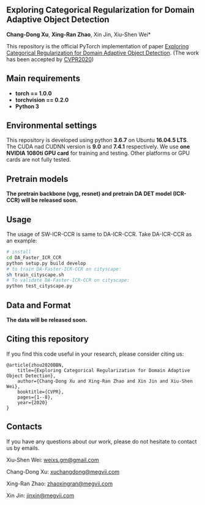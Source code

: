 ## Exploring Categorical Regularization for Domain Adaptive Object Detection
**Chang-Dong Xu**, **Xing-Ran Zhao**, Xin Jin, Xiu-Shen Wei*


This repository is the official PyTorch implementation of paper [Exploring Categorical Regularization for Domain Adaptive Object Detection](). (The work has been accepted by [CVPR2020](http://cvpr2020.thecvf.com/))

## Main requirements

  * **torch == 1.0.0**
  * **torchvision == 0.2.0**
  * **Python 3**

## Environmental settings
This repository is developed using python **3.6.7** on Ubuntu **16.04.5 LTS**. The CUDA nad CUDNN version is **9.0** and **7.4.1** respectively. We use **one NVIDIA 1080ti GPU card** for training and testing. Other platforms or GPU cards are not fully tested.

## Pretrain models
**The pretrain backbone (vgg, resnet) and pretrain DA DET model (ICR-CCR) will be released soon.**

## Usage
The usage of SW-ICR-CCR is same to DA-ICR-CCR. Take DA-ICR-CCR as an example:
```bash
# install
cd DA_Faster_ICR_CCR
python setup.py build develop
# to train DA-Faster-ICR-CCR on cityscape:
sh train_cityscape.sh
# To validate DA-Faster-ICR-CCR on cityscape:
python test_cityscape.py
```

## Data and Format
**The data will be released soon.**

## Citing this repository
If you find this code useful in your research, please consider citing us:
```
@article{zhou2020BBN,
	title={Exploring Categorical Regularization for Domain Adaptive Object Detection},
	author={Chang-Dong Xu and Xing-Ran Zhao and Xin Jin and Xiu-Shen Wei},
	booktitle={CVPR},
	pages={1--8},
	year={2020}
}
```

## Contacts
If you have any questions about our work, please do not hesitate to contact us by emails.

Xiu-Shen Wei: weixs.gm@gmail.com

Chang-Dong Xu: xuchangdong@megvii.com

Xing-Ran Zhao: zhaoxingran@megvii.com

Xin Jin: jinxin@megvii.com